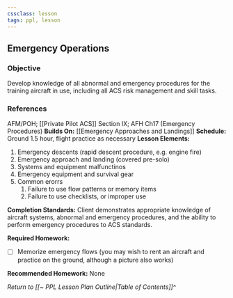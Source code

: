 ```yaml
---
cssclass: lesson
tags: ppl, lesson
---
```

## Emergency Operations

### Objective
Develop knowledge of all abnormal and emergency procedures for the training aircraft in use, including all ACS risk management and skill tasks.

### References
AFM/POH; [[Private Pilot ACS]] Section IX; AFH Ch17 (Emergency Procedures)
**Builds On:** [[Emergency Approaches and Landings]]
**Schedule:** Ground 1.5 hour, flight practice as necessary
**Lesson Elements:**
1. Emergency descents (rapid descent procedure, e.g. engine fire)
2. Emergency approach and landing (covered pre-solo)
3. Systems and equipment malfunctinos
4. Emergency equipment and survival gear
5. Common erorrs
	1. Failure to use flow patterns or memory items
	2. Failure to use checklists, or improper use

**Completion Standards:** Client demonstrates appropriate knowledge of aircraft systems, abnormal and emergency procedures, and the ability to perform emergency procedures to ACS standards.

**Required Homework:** 
- [ ] Memorize emergency flows (you may wish to rent an aircraft and practice on the ground, although a picture also works)

**Recommended Homework:** None

*Return to [[~ PPL Lesson Plan Outline|Table of Contents]]^*